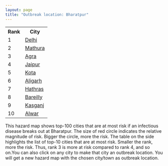 ```yaml
---
layout: page
title: "Outbreak location: Bharatpur"
---
```

<div class="flex-container">
<div class="flex-item-left" id="mapid">
<script src="https://buda-magenta.github.io/hazard_map/load_map.js"></script>

<script>
var marker_outbreak = L.marker([27.265212, 77.369126],{"autoPan": true}).addTo(map); marker_outbreak.bindTooltip("Bharatpur").openTooltip();

var circle_1 = L.circle([28.651718, 77.221939], {"pane": "markerPane", "color": "red", "fill": true, "fillOpacity": 0.2, "fillRule": "evenodd", "lineCap": "round", "lineJoin": "round", "opacity": 1.0, "radius": 61657, "stroke": true, "weight": 3}).addTo(map);
circle_1.bindTooltip("Delhi<br>rank: 1<br>hazard index: 0.061658")
circle_1.bindPopup('<a href="https://buda-magenta.github.io/hazard_map/Delhi">Delhi</a>')

var circle_2 = L.circle([27.633333, 77.583333], {"pane": "markerPane", "color": "red", "fill": true, "fillOpacity": 0.2, "fillRule": "evenodd", "lineCap": "round", "lineJoin": "round", "opacity": 1.0, "radius": 56616, "stroke": true, "weight": 3}).addTo(map);
circle_2.bindTooltip("Mathura<br>rank: 2<br>hazard index: 0.056617")
circle_2.bindPopup('<a href="https://buda-magenta.github.io/hazard_map/Mathura">Mathura</a>')

var circle_3 = L.circle([27.175255, 78.009816], {"pane": "markerPane", "color": "red", "fill": true, "fillOpacity": 0.2, "fillRule": "evenodd", "lineCap": "round", "lineJoin": "round", "opacity": 1.0, "radius": 45394, "stroke": true, "weight": 3}).addTo(map);
circle_3.bindTooltip("Agra<br>rank: 3<br>hazard index: 0.045395")
circle_3.bindPopup('<a href="https://buda-magenta.github.io/hazard_map/Agra">Agra</a>')

var circle_4 = L.circle([26.915458, 75.818982], {"pane": "markerPane", "color": "red", "fill": true, "fillOpacity": 0.2, "fillRule": "evenodd", "lineCap": "round", "lineJoin": "round", "opacity": 1.0, "radius": 28952, "stroke": true, "weight": 3}).addTo(map);
circle_4.bindTooltip("Jaipur<br>rank: 4<br>hazard index: 0.028952")
circle_4.bindPopup('<a href="https://buda-magenta.github.io/hazard_map/Jaipur">Jaipur</a>')

var circle_5 = L.circle([25.196826, 76.000893], {"pane": "markerPane", "color": "red", "fill": true, "fillOpacity": 0.2, "fillRule": "evenodd", "lineCap": "round", "lineJoin": "round", "opacity": 1.0, "radius": 20312, "stroke": true, "weight": 3}).addTo(map);
circle_5.bindTooltip("Kota<br>rank: 5<br>hazard index: 0.020313")
circle_5.bindPopup('<a href="https://buda-magenta.github.io/hazard_map/Kota">Kota</a>')

var circle_6 = L.circle([27.876990, 78.137290], {"pane": "markerPane", "color": "red", "fill": true, "fillOpacity": 0.2, "fillRule": "evenodd", "lineCap": "round", "lineJoin": "round", "opacity": 1.0, "radius": 17048, "stroke": true, "weight": 3}).addTo(map);
circle_6.bindTooltip("Aligarh<br>rank: 6<br>hazard index: 0.017048")
circle_6.bindPopup('<a href="https://buda-magenta.github.io/hazard_map/Aligarh">Aligarh</a>')

var circle_7 = L.circle([27.573243, 78.111739], {"pane": "markerPane", "color": "red", "fill": true, "fillOpacity": 0.2, "fillRule": "evenodd", "lineCap": "round", "lineJoin": "round", "opacity": 1.0, "radius": 15382, "stroke": true, "weight": 3}).addTo(map);
circle_7.bindTooltip("Hathras<br>rank: 7<br>hazard index: 0.015383")
circle_7.bindPopup('<a href="https://buda-magenta.github.io/hazard_map/Hathras">Hathras</a>')

var circle_8 = L.circle([28.457876, 79.405571], {"pane": "markerPane", "color": "red", "fill": true, "fillOpacity": 0.2, "fillRule": "evenodd", "lineCap": "round", "lineJoin": "round", "opacity": 1.0, "radius": 13706, "stroke": true, "weight": 3}).addTo(map);
circle_8.bindTooltip("Bareilly<br>rank: 8<br>hazard index: 0.013706")
circle_8.bindPopup('<a href="https://buda-magenta.github.io/hazard_map/Bareilly">Bareilly</a>')

var circle_9 = L.circle([27.883846, 78.634890], {"pane": "markerPane", "color": "red", "fill": true, "fillOpacity": 0.2, "fillRule": "evenodd", "lineCap": "round", "lineJoin": "round", "opacity": 1.0, "radius": 9828, "stroke": true, "weight": 3}).addTo(map);
circle_9.bindTooltip("Kasganj<br>rank: 9<br>hazard index: 0.009828")
circle_9.bindPopup('<a href="https://buda-magenta.github.io/hazard_map/Kasganj">Kasganj</a>')

var circle_10 = L.circle([27.639077, 76.614452], {"pane": "markerPane", "color": "red", "fill": true, "fillOpacity": 0.2, "fillRule": "evenodd", "lineCap": "round", "lineJoin": "round", "opacity": 1.0, "radius": 8529, "stroke": true, "weight": 3}).addTo(map);
circle_10.bindTooltip("Alwar<br>rank: 10<br>hazard index: 0.008530")
circle_10.bindPopup('<a href="https://buda-magenta.github.io/hazard_map/Alwar">Alwar</a>')

var circle_11 = L.circle([26.229141, 76.304533], {"pane": "markerPane", "color": "red", "fill": true, "fillOpacity": 0.2, "fillRule": "evenodd", "lineCap": "round", "lineJoin": "round", "opacity": 1.0, "radius": 6876, "stroke": true, "weight": 3}).addTo(map);
circle_11.bindTooltip("Sawai Madhopur<br>rank: 11<br>hazard index: 0.006876")
circle_11.bindPopup('<a href="https://buda-magenta.github.io/hazard_map/Sawai_Madhopur">Sawai Madhopur</a>')

var circle_12 = L.circle([28.402979, 77.310384], {"pane": "markerPane", "color": "red", "fill": true, "fillOpacity": 0.2, "fillRule": "evenodd", "lineCap": "round", "lineJoin": "round", "opacity": 1.0, "radius": 6789, "stroke": true, "weight": 3}).addTo(map);
circle_12.bindTooltip("Faridabad<br>rank: 12<br>hazard index: 0.006789")
circle_12.bindPopup('<a href="https://buda-magenta.github.io/hazard_map/Faridabad">Faridabad</a>')

var circle_13 = L.circle([29.000653, 77.768229], {"pane": "markerPane", "color": "red", "fill": true, "fillOpacity": 0.2, "fillRule": "evenodd", "lineCap": "round", "lineJoin": "round", "opacity": 1.0, "radius": 6198, "stroke": true, "weight": 3}).addTo(map);
circle_13.bindTooltip("Meerut<br>rank: 13<br>hazard index: 0.006198")
circle_13.bindPopup('<a href="https://buda-magenta.github.io/hazard_map/Meerut">Meerut</a>')

var circle_14 = L.circle([26.203725, 78.157363], {"pane": "markerPane", "color": "red", "fill": true, "fillOpacity": 0.2, "fillRule": "evenodd", "lineCap": "round", "lineJoin": "round", "opacity": 1.0, "radius": 5639, "stroke": true, "weight": 3}).addTo(map);
circle_14.bindTooltip("Gwalior<br>rank: 14<br>hazard index: 0.005640")
circle_14.bindPopup('<a href="https://buda-magenta.github.io/hazard_map/Gwalior">Gwalior</a>')

var circle_15 = L.circle([26.732501, 77.036312], {"pane": "markerPane", "color": "red", "fill": true, "fillOpacity": 0.2, "fillRule": "evenodd", "lineCap": "round", "lineJoin": "round", "opacity": 1.0, "radius": 5419, "stroke": true, "weight": 3}).addTo(map);
circle_15.bindTooltip("Hindaun<br>rank: 15<br>hazard index: 0.005419")
circle_15.bindPopup('<a href="https://buda-magenta.github.io/hazard_map/Hindaun">Hindaun</a>')

var circle_16 = L.circle([19.794750, 75.077922], {"pane": "markerPane", "color": "red", "fill": true, "fillOpacity": 0.2, "fillRule": "evenodd", "lineCap": "round", "lineJoin": "round", "opacity": 1.0, "radius": 5010, "stroke": true, "weight": 3}).addTo(map);
circle_16.bindTooltip("Gangapur<br>rank: 16<br>hazard index: 0.005010")
circle_16.bindPopup('<a href="https://buda-magenta.github.io/hazard_map/Gangapur">Gangapur</a>')

var circle_17 = L.circle([28.428262, 77.002700], {"pane": "markerPane", "color": "red", "fill": true, "fillOpacity": 0.2, "fillRule": "evenodd", "lineCap": "round", "lineJoin": "round", "opacity": 1.0, "radius": 4013, "stroke": true, "weight": 3}).addTo(map);
circle_17.bindTooltip("Gurgaon<br>rank: 17<br>hazard index: 0.004013")
circle_17.bindPopup('<a href="https://buda-magenta.github.io/hazard_map/Gurgaon">Gurgaon</a>')

var circle_18 = L.circle([25.954628, 83.647350], {"pane": "markerPane", "color": "red", "fill": true, "fillOpacity": 0.2, "fillRule": "evenodd", "lineCap": "round", "lineJoin": "round", "opacity": 1.0, "radius": 3153, "stroke": true, "weight": 3}).addTo(map);
circle_18.bindTooltip("Maunath Bhanjan<br>rank: 18<br>hazard index: 0.003154")
circle_18.bindPopup('<a href="https://buda-magenta.github.io/hazard_map/Maunath_Bhanjan">Maunath Bhanjan</a>')

var circle_19 = L.circle([28.570784, 77.327107], {"pane": "markerPane", "color": "red", "fill": true, "fillOpacity": 0.2, "fillRule": "evenodd", "lineCap": "round", "lineJoin": "round", "opacity": 1.0, "radius": 2940, "stroke": true, "weight": 3}).addTo(map);
circle_19.bindTooltip("Noida<br>rank: 19<br>hazard index: 0.002940")
circle_19.bindPopup('<a href="https://buda-magenta.github.io/hazard_map/Noida">Noida</a>')

var circle_20 = L.circle([27.177366, 78.389912], {"pane": "markerPane", "color": "red", "fill": true, "fillOpacity": 0.2, "fillRule": "evenodd", "lineCap": "round", "lineJoin": "round", "opacity": 1.0, "radius": 2763, "stroke": true, "weight": 3}).addTo(map);
circle_20.bindTooltip("Firozabad<br>rank: 20<br>hazard index: 0.002764")
circle_20.bindPopup('<a href="https://buda-magenta.github.io/hazard_map/Firozabad">Firozabad</a>')

var circle_21 = L.circle([26.460914, 80.321759], {"pane": "markerPane", "color": "red", "fill": true, "fillOpacity": 0.2, "fillRule": "evenodd", "lineCap": "round", "lineJoin": "round", "opacity": 1.0, "radius": 2557, "stroke": true, "weight": 3}).addTo(map);
circle_21.bindTooltip("Kanpur<br>rank: 21<br>hazard index: 0.002558")
circle_21.bindPopup('<a href="https://buda-magenta.github.io/hazard_map/Kanpur">Kanpur</a>')

var circle_22 = L.circle([28.733400, 77.298600], {"pane": "markerPane", "color": "red", "fill": true, "fillOpacity": 0.2, "fillRule": "evenodd", "lineCap": "round", "lineJoin": "round", "opacity": 1.0, "radius": 2344, "stroke": true, "weight": 3}).addTo(map);
circle_22.bindTooltip("Loni<br>rank: 22<br>hazard index: 0.002345")
circle_22.bindPopup('<a href="https://buda-magenta.github.io/hazard_map/Loni">Loni</a>')

var circle_23 = L.circle([28.488378, 78.735249], {"pane": "markerPane", "color": "red", "fill": true, "fillOpacity": 0.2, "fillRule": "evenodd", "lineCap": "round", "lineJoin": "round", "opacity": 1.0, "radius": 2260, "stroke": true, "weight": 3}).addTo(map);
circle_23.bindTooltip("Chandausi<br>rank: 23<br>hazard index: 0.002261")
circle_23.bindPopup('<a href="https://buda-magenta.github.io/hazard_map/Chandausi">Chandausi</a>')

var circle_24 = L.circle([25.531031, 78.652689], {"pane": "markerPane", "color": "red", "fill": true, "fillOpacity": 0.2, "fillRule": "evenodd", "lineCap": "round", "lineJoin": "round", "opacity": 1.0, "radius": 2201, "stroke": true, "weight": 3}).addTo(map);
circle_24.bindTooltip("Jhansi<br>rank: 24<br>hazard index: 0.002202")
circle_24.bindPopup('<a href="https://buda-magenta.github.io/hazard_map/Jhansi">Jhansi</a>')

var circle_25 = L.circle([22.720362, 75.868200], {"pane": "markerPane", "color": "red", "fill": true, "fillOpacity": 0.2, "fillRule": "evenodd", "lineCap": "round", "lineJoin": "round", "opacity": 1.0, "radius": 1981, "stroke": true, "weight": 3}).addTo(map);
circle_25.bindTooltip("Indore<br>rank: 25<br>hazard index: 0.001981")
circle_25.bindPopup('<a href="https://buda-magenta.github.io/hazard_map/Indore">Indore</a>')

var circle_26 = L.circle([19.075990, 72.877393], {"pane": "markerPane", "color": "red", "fill": true, "fillOpacity": 0.2, "fillRule": "evenodd", "lineCap": "round", "lineJoin": "round", "opacity": 1.0, "radius": 1978, "stroke": true, "weight": 3}).addTo(map);
circle_26.bindTooltip("Mumbai<br>rank: 26<br>hazard index: 0.001978")
circle_26.bindPopup('<a href="https://buda-magenta.github.io/hazard_map/Mumbai">Mumbai</a>')

var circle_27 = L.circle([26.838100, 80.934600], {"pane": "markerPane", "color": "red", "fill": true, "fillOpacity": 0.2, "fillRule": "evenodd", "lineCap": "round", "lineJoin": "round", "opacity": 1.0, "radius": 1793, "stroke": true, "weight": 3}).addTo(map);
circle_27.bindTooltip("Lucknow<br>rank: 27<br>hazard index: 0.001794")
circle_27.bindPopup('<a href="https://buda-magenta.github.io/hazard_map/Lucknow">Lucknow</a>')

var circle_28 = L.circle([28.901090, 76.580193], {"pane": "markerPane", "color": "red", "fill": true, "fillOpacity": 0.2, "fillRule": "evenodd", "lineCap": "round", "lineJoin": "round", "opacity": 1.0, "radius": 1732, "stroke": true, "weight": 3}).addTo(map);
circle_28.bindTooltip("Rohtak<br>rank: 28<br>hazard index: 0.001732")
circle_28.bindPopup('<a href="https://buda-magenta.github.io/hazard_map/Rohtak">Rohtak</a>')

var circle_29 = L.circle([26.500000, 78.750000], {"pane": "markerPane", "color": "red", "fill": true, "fillOpacity": 0.2, "fillRule": "evenodd", "lineCap": "round", "lineJoin": "round", "opacity": 1.0, "radius": 1605, "stroke": true, "weight": 3}).addTo(map);
circle_29.bindTooltip("Bhind<br>rank: 29<br>hazard index: 0.001605")
circle_29.bindPopup('<a href="https://buda-magenta.github.io/hazard_map/Bhind">Bhind</a>')

var circle_30 = L.circle([26.166667, 77.500000], {"pane": "markerPane", "color": "red", "fill": true, "fillOpacity": 0.2, "fillRule": "evenodd", "lineCap": "round", "lineJoin": "round", "opacity": 1.0, "radius": 1599, "stroke": true, "weight": 3}).addTo(map);
circle_30.bindTooltip("Morena<br>rank: 30<br>hazard index: 0.001599")
circle_30.bindPopup('<a href="https://buda-magenta.github.io/hazard_map/Morena">Morena</a>')

var circle_31 = L.circle([26.296772, 73.035143], {"pane": "markerPane", "color": "red", "fill": true, "fillOpacity": 0.2, "fillRule": "evenodd", "lineCap": "round", "lineJoin": "round", "opacity": 1.0, "radius": 1529, "stroke": true, "weight": 3}).addTo(map);
circle_31.bindTooltip("Jodhpur<br>rank: 31<br>hazard index: 0.001530")
circle_31.bindPopup('<a href="https://buda-magenta.github.io/hazard_map/Jodhpur">Jodhpur</a>')

var circle_32 = L.circle([26.469100, 74.639000], {"pane": "markerPane", "color": "red", "fill": true, "fillOpacity": 0.2, "fillRule": "evenodd", "lineCap": "round", "lineJoin": "round", "opacity": 1.0, "radius": 1471, "stroke": true, "weight": 3}).addTo(map);
circle_32.bindTooltip("Ajmer<br>rank: 32<br>hazard index: 0.001471")
circle_32.bindPopup('<a href="https://buda-magenta.github.io/hazard_map/Ajmer">Ajmer</a>')

var circle_33 = L.circle([24.578721, 73.686257], {"pane": "markerPane", "color": "red", "fill": true, "fillOpacity": 0.2, "fillRule": "evenodd", "lineCap": "round", "lineJoin": "round", "opacity": 1.0, "radius": 1468, "stroke": true, "weight": 3}).addTo(map);
circle_33.bindTooltip("Udaipur<br>rank: 33<br>hazard index: 0.001468")
circle_33.bindPopup('<a href="https://buda-magenta.github.io/hazard_map/Udaipur">Udaipur</a>')

var circle_34 = L.circle([29.003314, 77.016732], {"pane": "markerPane", "color": "red", "fill": true, "fillOpacity": 0.2, "fillRule": "evenodd", "lineCap": "round", "lineJoin": "round", "opacity": 1.0, "radius": 1277, "stroke": true, "weight": 3}).addTo(map);
circle_34.bindTooltip("Sonipat<br>rank: 34<br>hazard index: 0.001277")
circle_34.bindPopup('<a href="https://buda-magenta.github.io/hazard_map/Sonipat">Sonipat</a>')

var circle_35 = L.circle([23.021624, 72.579707], {"pane": "markerPane", "color": "red", "fill": true, "fillOpacity": 0.2, "fillRule": "evenodd", "lineCap": "round", "lineJoin": "round", "opacity": 1.0, "radius": 1254, "stroke": true, "weight": 3}).addTo(map);
circle_35.bindTooltip("Ahmedabad<br>rank: 35<br>hazard index: 0.001254")
circle_35.bindPopup('<a href="https://buda-magenta.github.io/hazard_map/Ahmedabad">Ahmedabad</a>')

var circle_36 = L.circle([26.718324, 79.090254], {"pane": "markerPane", "color": "red", "fill": true, "fillOpacity": 0.2, "fillRule": "evenodd", "lineCap": "round", "lineJoin": "round", "opacity": 1.0, "radius": 1227, "stroke": true, "weight": 3}).addTo(map);
circle_36.bindTooltip("Etawah<br>rank: 36<br>hazard index: 0.001228")
circle_36.bindPopup('<a href="https://buda-magenta.github.io/hazard_map/Etawah">Etawah</a>')

var circle_37 = L.circle([28.740613, 77.835426], {"pane": "markerPane", "color": "red", "fill": true, "fillOpacity": 0.2, "fillRule": "evenodd", "lineCap": "round", "lineJoin": "round", "opacity": 1.0, "radius": 1202, "stroke": true, "weight": 3}).addTo(map);
circle_37.bindTooltip("Hapur<br>rank: 37<br>hazard index: 0.001203")
circle_37.bindPopup('<a href="https://buda-magenta.github.io/hazard_map/Hapur">Hapur</a>')

var circle_38 = L.circle([27.437194, 79.489129], {"pane": "markerPane", "color": "red", "fill": true, "fillOpacity": 0.2, "fillRule": "evenodd", "lineCap": "round", "lineJoin": "round", "opacity": 1.0, "radius": 1180, "stroke": true, "weight": 3}).addTo(map);
circle_38.bindTooltip("Farrukhabad<br>rank: 38<br>hazard index: 0.001181")
circle_38.bindPopup('<a href="https://buda-magenta.github.io/hazard_map/Farrukhabad">Farrukhabad</a>')

var circle_39 = L.circle([26.653396, 77.624206], {"pane": "markerPane", "color": "red", "fill": true, "fillOpacity": 0.2, "fillRule": "evenodd", "lineCap": "round", "lineJoin": "round", "opacity": 1.0, "radius": 1051, "stroke": true, "weight": 3}).addTo(map);
circle_39.bindTooltip("Dhaulpur<br>rank: 39<br>hazard index: 0.001052")
circle_39.bindPopup('<a href="https://buda-magenta.github.io/hazard_map/Dhaulpur">Dhaulpur</a>')

var circle_40 = L.circle([28.388861, 77.974798], {"pane": "markerPane", "color": "red", "fill": true, "fillOpacity": 0.2, "fillRule": "evenodd", "lineCap": "round", "lineJoin": "round", "opacity": 1.0, "radius": 972, "stroke": true, "weight": 3}).addTo(map);
circle_40.bindTooltip("Bulandshahr<br>rank: 40<br>hazard index: 0.000972")
circle_40.bindPopup('<a href="https://buda-magenta.github.io/hazard_map/Bulandshahr">Bulandshahr</a>')

var circle_41 = L.circle([28.618753, 78.550874], {"pane": "markerPane", "color": "red", "fill": true, "fillOpacity": 0.2, "fillRule": "evenodd", "lineCap": "round", "lineJoin": "round", "opacity": 1.0, "radius": 943, "stroke": true, "weight": 3}).addTo(map);
circle_41.bindTooltip("Sambhal<br>rank: 41<br>hazard index: 0.000943")
circle_41.bindPopup('<a href="https://buda-magenta.github.io/hazard_map/Sambhal">Sambhal</a>')

var circle_42 = L.circle([28.660965, 76.834676], {"pane": "markerPane", "color": "red", "fill": true, "fillOpacity": 0.2, "fillRule": "evenodd", "lineCap": "round", "lineJoin": "round", "opacity": 1.0, "radius": 883, "stroke": true, "weight": 3}).addTo(map);
circle_42.bindTooltip("Bahadurgarh<br>rank: 42<br>hazard index: 0.000884")
circle_42.bindPopup('<a href="https://buda-magenta.github.io/hazard_map/Bahadurgarh">Bahadurgarh</a>')

var circle_43 = L.circle([28.753900, 77.399900], {"pane": "markerPane", "color": "red", "fill": true, "fillOpacity": 0.2, "fillRule": "evenodd", "lineCap": "round", "lineJoin": "round", "opacity": 1.0, "radius": 862, "stroke": true, "weight": 3}).addTo(map);
circle_43.bindTooltip("Khora<br>rank: 43<br>hazard index: 0.000862")
circle_43.bindPopup('<a href="https://buda-magenta.github.io/hazard_map/Khora">Khora</a>')

var circle_44 = L.circle([27.036604, 78.651436], {"pane": "markerPane", "color": "red", "fill": true, "fillOpacity": 0.2, "fillRule": "evenodd", "lineCap": "round", "lineJoin": "round", "opacity": 1.0, "radius": 839, "stroke": true, "weight": 3}).addTo(map);
circle_44.bindTooltip("Shikohabad<br>rank: 44<br>hazard index: 0.000840")
circle_44.bindPopup('<a href="https://buda-magenta.github.io/hazard_map/Shikohabad">Shikohabad</a>')

var circle_45 = L.circle([28.068312, 79.046073], {"pane": "markerPane", "color": "red", "fill": true, "fillOpacity": 0.2, "fillRule": "evenodd", "lineCap": "round", "lineJoin": "round", "opacity": 1.0, "radius": 804, "stroke": true, "weight": 3}).addTo(map);
circle_45.bindTooltip("Budaun<br>rank: 45<br>hazard index: 0.000804")
circle_45.bindPopup('<a href="https://buda-magenta.github.io/hazard_map/Budaun">Budaun</a>')

var circle_46 = L.circle([21.170200, 72.831100], {"pane": "markerPane", "color": "red", "fill": true, "fillOpacity": 0.2, "fillRule": "evenodd", "lineCap": "round", "lineJoin": "round", "opacity": 1.0, "radius": 796, "stroke": true, "weight": 3}).addTo(map);
circle_46.bindTooltip("Surat<br>rank: 46<br>hazard index: 0.000796")
circle_46.bindPopup('<a href="https://buda-magenta.github.io/hazard_map/Surat">Surat</a>')

var circle_47 = L.circle([27.209822, 79.048137], {"pane": "markerPane", "color": "red", "fill": true, "fillOpacity": 0.2, "fillRule": "evenodd", "lineCap": "round", "lineJoin": "round", "opacity": 1.0, "radius": 703, "stroke": true, "weight": 3}).addTo(map);
circle_47.bindTooltip("Mainpuri<br>rank: 47<br>hazard index: 0.000704")
circle_47.bindPopup('<a href="https://buda-magenta.github.io/hazard_map/Mainpuri">Mainpuri</a>')

var circle_48 = L.circle([24.917151, 76.696403], {"pane": "markerPane", "color": "red", "fill": true, "fillOpacity": 0.2, "fillRule": "evenodd", "lineCap": "round", "lineJoin": "round", "opacity": 1.0, "radius": 698, "stroke": true, "weight": 3}).addTo(map);
circle_48.bindTooltip("Baran<br>rank: 48<br>hazard index: 0.000699")
circle_48.bindPopup('<a href="https://buda-magenta.github.io/hazard_map/Baran">Baran</a>')

var circle_49 = L.circle([28.195647, 76.616518], {"pane": "markerPane", "color": "red", "fill": true, "fillOpacity": 0.2, "fillRule": "evenodd", "lineCap": "round", "lineJoin": "round", "opacity": 1.0, "radius": 668, "stroke": true, "weight": 3}).addTo(map);
circle_49.bindTooltip("Rewari<br>rank: 49<br>hazard index: 0.000669")
circle_49.bindPopup('<a href="https://buda-magenta.github.io/hazard_map/Rewari">Rewari</a>')

var circle_50 = L.circle([28.651718, 77.221939], {"pane": "markerPane", "color": "red", "fill": true, "fillOpacity": 0.2, "fillRule": "evenodd", "lineCap": "round", "lineJoin": "round", "opacity": 1.0, "radius": 646, "stroke": true, "weight": 3}).addTo(map);
circle_50.bindTooltip("Dehri<br>rank: 50<br>hazard index: 0.000646")
circle_50.bindPopup('<a href="https://buda-magenta.github.io/hazard_map/Dehri">Dehri</a>')

var circle_51 = L.circle([28.176959, 77.373112], {"pane": "markerPane", "color": "red", "fill": true, "fillOpacity": 0.2, "fillRule": "evenodd", "lineCap": "round", "lineJoin": "round", "opacity": 1.0, "radius": 639, "stroke": true, "weight": 3}).addTo(map);
circle_51.bindTooltip("Palwal<br>rank: 51<br>hazard index: 0.000640")
circle_51.bindPopup('<a href="https://buda-magenta.github.io/hazard_map/Palwal">Palwal</a>')

var circle_52 = L.circle([25.335649, 83.007629], {"pane": "markerPane", "color": "red", "fill": true, "fillOpacity": 0.2, "fillRule": "evenodd", "lineCap": "round", "lineJoin": "round", "opacity": 1.0, "radius": 610, "stroke": true, "weight": 3}).addTo(map);
circle_52.bindTooltip("Varanasi<br>rank: 52<br>hazard index: 0.000610")
circle_52.bindPopup('<a href="https://buda-magenta.github.io/hazard_map/Varanasi">Varanasi</a>')

var circle_53 = L.circle([28.826162, 77.541656], {"pane": "markerPane", "color": "red", "fill": true, "fillOpacity": 0.2, "fillRule": "evenodd", "lineCap": "round", "lineJoin": "round", "opacity": 1.0, "radius": 591, "stroke": true, "weight": 3}).addTo(map);
circle_53.bindTooltip("Modinagar<br>rank: 53<br>hazard index: 0.000591")
circle_53.bindPopup('<a href="https://buda-magenta.github.io/hazard_map/Modinagar">Modinagar</a>')

var circle_54 = L.circle([26.022697, 83.028873], {"pane": "markerPane", "color": "red", "fill": true, "fillOpacity": 0.2, "fillRule": "evenodd", "lineCap": "round", "lineJoin": "round", "opacity": 1.0, "radius": 558, "stroke": true, "weight": 3}).addTo(map);
circle_54.bindTooltip("Azamgarh<br>rank: 54<br>hazard index: 0.000559")
circle_54.bindPopup('<a href="https://buda-magenta.github.io/hazard_map/Azamgarh">Azamgarh</a>')

var circle_55 = L.circle([30.909016, 75.851601], {"pane": "markerPane", "color": "red", "fill": true, "fillOpacity": 0.2, "fillRule": "evenodd", "lineCap": "round", "lineJoin": "round", "opacity": 1.0, "radius": 557, "stroke": true, "weight": 3}).addTo(map);
circle_55.bindTooltip("Ludhiana<br>rank: 55<br>hazard index: 0.000557")
circle_55.bindPopup('<a href="https://buda-magenta.github.io/hazard_map/Ludhiana">Ludhiana</a>')

var circle_56 = L.circle([12.979120, 77.591300], {"pane": "markerPane", "color": "red", "fill": true, "fillOpacity": 0.2, "fillRule": "evenodd", "lineCap": "round", "lineJoin": "round", "opacity": 1.0, "radius": 557, "stroke": true, "weight": 3}).addTo(map);
circle_56.bindTooltip("Bangalore<br>rank: 56<br>hazard index: 0.000557")
circle_56.bindPopup('<a href="https://buda-magenta.github.io/hazard_map/Bangalore">Bangalore</a>')

var circle_57 = L.circle([28.863842, 78.805778], {"pane": "markerPane", "color": "red", "fill": true, "fillOpacity": 0.2, "fillRule": "evenodd", "lineCap": "round", "lineJoin": "round", "opacity": 1.0, "radius": 555, "stroke": true, "weight": 3}).addTo(map);
circle_57.bindTooltip("Moradabad<br>rank: 57<br>hazard index: 0.000556")
circle_57.bindPopup('<a href="https://buda-magenta.github.io/hazard_map/Moradabad">Moradabad</a>')

var circle_58 = L.circle([23.174597, 75.785142], {"pane": "markerPane", "color": "red", "fill": true, "fillOpacity": 0.2, "fillRule": "evenodd", "lineCap": "round", "lineJoin": "round", "opacity": 1.0, "radius": 520, "stroke": true, "weight": 3}).addTo(map);
circle_58.bindTooltip("Ujjain<br>rank: 58<br>hazard index: 0.000521")
circle_58.bindPopup('<a href="https://buda-magenta.github.io/hazard_map/Ujjain">Ujjain</a>')

var circle_59 = L.circle([28.205907, 77.875714], {"pane": "markerPane", "color": "red", "fill": true, "fillOpacity": 0.2, "fillRule": "evenodd", "lineCap": "round", "lineJoin": "round", "opacity": 1.0, "radius": 511, "stroke": true, "weight": 3}).addTo(map);
circle_59.bindTooltip("Khurja<br>rank: 59<br>hazard index: 0.000512")
circle_59.bindPopup('<a href="https://buda-magenta.github.io/hazard_map/Khurja">Khurja</a>')

var circle_60 = L.circle([27.733696, 81.477321], {"pane": "markerPane", "color": "red", "fill": true, "fillOpacity": 0.2, "fillRule": "evenodd", "lineCap": "round", "lineJoin": "round", "opacity": 1.0, "radius": 479, "stroke": true, "weight": 3}).addTo(map);
circle_60.bindTooltip("Bahraich<br>rank: 60<br>hazard index: 0.000479")
circle_60.bindPopup('<a href="https://buda-magenta.github.io/hazard_map/Bahraich">Bahraich</a>')

var circle_61 = L.circle([24.935635, 82.647701], {"pane": "markerPane", "color": "red", "fill": true, "fillOpacity": 0.2, "fillRule": "evenodd", "lineCap": "round", "lineJoin": "round", "opacity": 1.0, "radius": 476, "stroke": true, "weight": 3}).addTo(map);
circle_61.bindTooltip("Mirzapur<br>rank: 61<br>hazard index: 0.000476")
circle_61.bindPopup('<a href="https://buda-magenta.github.io/hazard_map/Mirzapur">Mirzapur</a>')

var circle_62 = L.circle([22.541418, 88.357691], {"pane": "markerPane", "color": "red", "fill": true, "fillOpacity": 0.2, "fillRule": "evenodd", "lineCap": "round", "lineJoin": "round", "opacity": 1.0, "radius": 470, "stroke": true, "weight": 3}).addTo(map);
circle_62.bindTooltip("Kolkata<br>rank: 62<br>hazard index: 0.000470")
circle_62.bindPopup('<a href="https://buda-magenta.github.io/hazard_map/Kolkata">Kolkata</a>')

var circle_63 = L.circle([29.988077, 77.508130], {"pane": "markerPane", "color": "red", "fill": true, "fillOpacity": 0.2, "fillRule": "evenodd", "lineCap": "round", "lineJoin": "round", "opacity": 1.0, "radius": 414, "stroke": true, "weight": 3}).addTo(map);
circle_63.bindTooltip("Saharanpur<br>rank: 63<br>hazard index: 0.000415")
circle_63.bindPopup('<a href="https://buda-magenta.github.io/hazard_map/Saharanpur">Saharanpur</a>')

var circle_64 = L.circle([25.609324, 85.123525], {"pane": "markerPane", "color": "red", "fill": true, "fillOpacity": 0.2, "fillRule": "evenodd", "lineCap": "round", "lineJoin": "round", "opacity": 1.0, "radius": 400, "stroke": true, "weight": 3}).addTo(map);
circle_64.bindTooltip("Patna<br>rank: 64<br>hazard index: 0.000400")
circle_64.bindPopup('<a href="https://buda-magenta.github.io/hazard_map/Patna">Patna</a>')

var circle_65 = L.circle([17.388786, 78.461065], {"pane": "markerPane", "color": "red", "fill": true, "fillOpacity": 0.2, "fillRule": "evenodd", "lineCap": "round", "lineJoin": "round", "opacity": 1.0, "radius": 389, "stroke": true, "weight": 3}).addTo(map);
circle_65.bindTooltip("Hyderabad<br>rank: 65<br>hazard index: 0.000390")
circle_65.bindPopup('<a href="https://buda-magenta.github.io/hazard_map/Hyderabad">Hyderabad</a>')

var circle_66 = L.circle([26.671329, 83.364583], {"pane": "markerPane", "color": "red", "fill": true, "fillOpacity": 0.2, "fillRule": "evenodd", "lineCap": "round", "lineJoin": "round", "opacity": 1.0, "radius": 374, "stroke": true, "weight": 3}).addTo(map);
circle_66.bindTooltip("Gorakhpur<br>rank: 66<br>hazard index: 0.000375")
circle_66.bindPopup('<a href="https://buda-magenta.github.io/hazard_map/Gorakhpur">Gorakhpur</a>')

var circle_67 = L.circle([28.015929, 73.317137], {"pane": "markerPane", "color": "red", "fill": true, "fillOpacity": 0.2, "fillRule": "evenodd", "lineCap": "round", "lineJoin": "round", "opacity": 1.0, "radius": 363, "stroke": true, "weight": 3}).addTo(map);
circle_67.bindTooltip("Bikaner<br>rank: 67<br>hazard index: 0.000363")
circle_67.bindPopup('<a href="https://buda-magenta.github.io/hazard_map/Bikaner">Bikaner</a>')

var circle_68 = L.circle([28.793170, 76.139128], {"pane": "markerPane", "color": "red", "fill": true, "fillOpacity": 0.2, "fillRule": "evenodd", "lineCap": "round", "lineJoin": "round", "opacity": 1.0, "radius": 354, "stroke": true, "weight": 3}).addTo(map);
circle_68.bindTooltip("Bhiwani<br>rank: 68<br>hazard index: 0.000355")
circle_68.bindPopup('<a href="https://buda-magenta.github.io/hazard_map/Bhiwani">Bhiwani</a>')

var circle_69 = L.circle([13.083694, 80.270186], {"pane": "markerPane", "color": "red", "fill": true, "fillOpacity": 0.2, "fillRule": "evenodd", "lineCap": "round", "lineJoin": "round", "opacity": 1.0, "radius": 339, "stroke": true, "weight": 3}).addTo(map);
circle_69.bindTooltip("Chennai<br>rank: 69<br>hazard index: 0.000340")
circle_69.bindPopup('<a href="https://buda-magenta.github.io/hazard_map/Chennai">Chennai</a>')

var circle_70 = L.circle([26.250000, 81.250000], {"pane": "markerPane", "color": "red", "fill": true, "fillOpacity": 0.2, "fillRule": "evenodd", "lineCap": "round", "lineJoin": "round", "opacity": 1.0, "radius": 337, "stroke": true, "weight": 3}).addTo(map);
circle_70.bindTooltip("Rae Bareli<br>rank: 70<br>hazard index: 0.000337")
circle_70.bindPopup('<a href="https://buda-magenta.github.io/hazard_map/Rae_Bareli">Rae Bareli</a>')

var circle_71 = L.circle([18.521428, 73.854454], {"pane": "markerPane", "color": "red", "fill": true, "fillOpacity": 0.2, "fillRule": "evenodd", "lineCap": "round", "lineJoin": "round", "opacity": 1.0, "radius": 331, "stroke": true, "weight": 3}).addTo(map);
circle_71.bindTooltip("Pune<br>rank: 71<br>hazard index: 0.000332")
circle_71.bindPopup('<a href="https://buda-magenta.github.io/hazard_map/Pune">Pune</a>')

var circle_72 = L.circle([30.733442, 76.779714], {"pane": "markerPane", "color": "red", "fill": true, "fillOpacity": 0.2, "fillRule": "evenodd", "lineCap": "round", "lineJoin": "round", "opacity": 1.0, "radius": 328, "stroke": true, "weight": 3}).addTo(map);
circle_72.bindTooltip("Chandigarh<br>rank: 72<br>hazard index: 0.000329")
circle_72.bindPopup('<a href="https://buda-magenta.github.io/hazard_map/Chandigarh">Chandigarh</a>')

var circle_73 = L.circle([25.488773, 74.699613], {"pane": "markerPane", "color": "red", "fill": true, "fillOpacity": 0.2, "fillRule": "evenodd", "lineCap": "round", "lineJoin": "round", "opacity": 1.0, "radius": 317, "stroke": true, "weight": 3}).addTo(map);
circle_73.bindTooltip("Bhilwara<br>rank: 73<br>hazard index: 0.000318")
circle_73.bindPopup('<a href="https://buda-magenta.github.io/hazard_map/Bhilwara">Bhilwara</a>')

var circle_74 = L.circle([26.588559, 74.861097], {"pane": "markerPane", "color": "red", "fill": true, "fillOpacity": 0.2, "fillRule": "evenodd", "lineCap": "round", "lineJoin": "round", "opacity": 1.0, "radius": 313, "stroke": true, "weight": 3}).addTo(map);
circle_74.bindTooltip("Kishangarh<br>rank: 74<br>hazard index: 0.000314")
circle_74.bindPopup('<a href="https://buda-magenta.github.io/hazard_map/Kishangarh">Kishangarh</a>')

var circle_75 = L.circle([27.662826, 75.027926], {"pane": "markerPane", "color": "red", "fill": true, "fillOpacity": 0.2, "fillRule": "evenodd", "lineCap": "round", "lineJoin": "round", "opacity": 1.0, "radius": 309, "stroke": true, "weight": 3}).addTo(map);
circle_75.bindTooltip("Sikar<br>rank: 75<br>hazard index: 0.000310")
circle_75.bindPopup('<a href="https://buda-magenta.github.io/hazard_map/Sikar">Sikar</a>')

var circle_76 = L.circle([27.912633, 79.746563], {"pane": "markerPane", "color": "red", "fill": true, "fillOpacity": 0.2, "fillRule": "evenodd", "lineCap": "round", "lineJoin": "round", "opacity": 1.0, "radius": 301, "stroke": true, "weight": 3}).addTo(map);
circle_76.bindTooltip("Shahjahanpur<br>rank: 76<br>hazard index: 0.000301")
circle_76.bindPopup('<a href="https://buda-magenta.github.io/hazard_map/Shahjahanpur">Shahjahanpur</a>')

var circle_77 = L.circle([24.500000, 74.500000], {"pane": "markerPane", "color": "red", "fill": true, "fillOpacity": 0.2, "fillRule": "evenodd", "lineCap": "round", "lineJoin": "round", "opacity": 1.0, "radius": 297, "stroke": true, "weight": 3}).addTo(map);
circle_77.bindTooltip("Chittaurgarh<br>rank: 77<br>hazard index: 0.000298")
circle_77.bindPopup('<a href="https://buda-magenta.github.io/hazard_map/Chittaurgarh">Chittaurgarh</a>')

var circle_78 = L.circle([22.297314, 73.194257], {"pane": "markerPane", "color": "red", "fill": true, "fillOpacity": 0.2, "fillRule": "evenodd", "lineCap": "round", "lineJoin": "round", "opacity": 1.0, "radius": 297, "stroke": true, "weight": 3}).addTo(map);
circle_78.bindTooltip("Vadodara<br>rank: 78<br>hazard index: 0.000297")
circle_78.bindPopup('<a href="https://buda-magenta.github.io/hazard_map/Vadodara">Vadodara</a>')

var circle_79 = L.circle([23.000000, 76.166667], {"pane": "markerPane", "color": "red", "fill": true, "fillOpacity": 0.2, "fillRule": "evenodd", "lineCap": "round", "lineJoin": "round", "opacity": 1.0, "radius": 292, "stroke": true, "weight": 3}).addTo(map);
circle_79.bindTooltip("Dewas<br>rank: 79<br>hazard index: 0.000292")
circle_79.bindPopup('<a href="https://buda-magenta.github.io/hazard_map/Dewas">Dewas</a>')

var circle_80 = L.circle([25.603508, 83.507454], {"pane": "markerPane", "color": "red", "fill": true, "fillOpacity": 0.2, "fillRule": "evenodd", "lineCap": "round", "lineJoin": "round", "opacity": 1.0, "radius": 285, "stroke": true, "weight": 3}).addTo(map);
circle_80.bindTooltip("Ghazipur<br>rank: 80<br>hazard index: 0.000285")
circle_80.bindPopup('<a href="https://buda-magenta.github.io/hazard_map/Ghazipur">Ghazipur</a>')

var circle_81 = L.circle([25.438130, 81.833800], {"pane": "markerPane", "color": "red", "fill": true, "fillOpacity": 0.2, "fillRule": "evenodd", "lineCap": "round", "lineJoin": "round", "opacity": 1.0, "radius": 284, "stroke": true, "weight": 3}).addTo(map);
circle_81.bindTooltip("Allahabad<br>rank: 81<br>hazard index: 0.000285")
circle_81.bindPopup('<a href="https://buda-magenta.github.io/hazard_map/Allahabad">Allahabad</a>')

var circle_82 = L.circle([31.634308, 74.873679], {"pane": "markerPane", "color": "red", "fill": true, "fillOpacity": 0.2, "fillRule": "evenodd", "lineCap": "round", "lineJoin": "round", "opacity": 1.0, "radius": 281, "stroke": true, "weight": 3}).addTo(map);
circle_82.bindTooltip("Amritsar<br>rank: 82<br>hazard index: 0.000281")
circle_82.bindPopup('<a href="https://buda-magenta.github.io/hazard_map/Amritsar">Amritsar</a>')

var circle_83 = L.circle([25.500000, 75.833333], {"pane": "markerPane", "color": "red", "fill": true, "fillOpacity": 0.2, "fillRule": "evenodd", "lineCap": "round", "lineJoin": "round", "opacity": 1.0, "radius": 264, "stroke": true, "weight": 3}).addTo(map);
circle_83.bindTooltip("Bundi<br>rank: 83<br>hazard index: 0.000265")
circle_83.bindPopup('<a href="https://buda-magenta.github.io/hazard_map/Bundi">Bundi</a>')

var circle_84 = L.circle([29.391275, 76.977167], {"pane": "markerPane", "color": "red", "fill": true, "fillOpacity": 0.2, "fillRule": "evenodd", "lineCap": "round", "lineJoin": "round", "opacity": 1.0, "radius": 259, "stroke": true, "weight": 3}).addTo(map);
circle_84.bindTooltip("Panipat<br>rank: 84<br>hazard index: 0.000259")
circle_84.bindPopup('<a href="https://buda-magenta.github.io/hazard_map/Panipat">Panipat</a>')

var circle_85 = L.circle([31.292011, 75.568058], {"pane": "markerPane", "color": "red", "fill": true, "fillOpacity": 0.2, "fillRule": "evenodd", "lineCap": "round", "lineJoin": "round", "opacity": 1.0, "radius": 249, "stroke": true, "weight": 3}).addTo(map);
circle_85.bindTooltip("Jalandhar<br>rank: 85<br>hazard index: 0.000250")
circle_85.bindPopup('<a href="https://buda-magenta.github.io/hazard_map/Jalandhar">Jalandhar</a>')

var circle_86 = L.circle([29.168807, 75.746110], {"pane": "markerPane", "color": "red", "fill": true, "fillOpacity": 0.2, "fillRule": "evenodd", "lineCap": "round", "lineJoin": "round", "opacity": 1.0, "radius": 233, "stroke": true, "weight": 3}).addTo(map);
circle_86.bindTooltip("Hisar<br>rank: 86<br>hazard index: 0.000234")
circle_86.bindPopup('<a href="https://buda-magenta.github.io/hazard_map/Hisar">Hisar</a>')

var circle_87 = L.circle([28.495208, 80.107541], {"pane": "markerPane", "color": "red", "fill": true, "fillOpacity": 0.2, "fillRule": "evenodd", "lineCap": "round", "lineJoin": "round", "opacity": 1.0, "radius": 229, "stroke": true, "weight": 3}).addTo(map);
circle_87.bindTooltip("Pilibhit<br>rank: 87<br>hazard index: 0.000230")
circle_87.bindPopup('<a href="https://buda-magenta.github.io/hazard_map/Pilibhit">Pilibhit</a>')

var circle_88 = L.circle([24.500000, 77.500000], {"pane": "markerPane", "color": "red", "fill": true, "fillOpacity": 0.2, "fillRule": "evenodd", "lineCap": "round", "lineJoin": "round", "opacity": 1.0, "radius": 224, "stroke": true, "weight": 3}).addTo(map);
circle_88.bindTooltip("Guna<br>rank: 88<br>hazard index: 0.000224")
circle_88.bindPopup('<a href="https://buda-magenta.github.io/hazard_map/Guna">Guna</a>')

var circle_89 = L.circle([24.462465, 74.850114], {"pane": "markerPane", "color": "red", "fill": true, "fillOpacity": 0.2, "fillRule": "evenodd", "lineCap": "round", "lineJoin": "round", "opacity": 1.0, "radius": 210, "stroke": true, "weight": 3}).addTo(map);
circle_89.bindTooltip("Nimach<br>rank: 89<br>hazard index: 0.000211")
circle_89.bindPopup('<a href="https://buda-magenta.github.io/hazard_map/Nimach">Nimach</a>')

var circle_90 = L.circle([29.448006, 77.740685], {"pane": "markerPane", "color": "red", "fill": true, "fillOpacity": 0.2, "fillRule": "evenodd", "lineCap": "round", "lineJoin": "round", "opacity": 1.0, "radius": 201, "stroke": true, "weight": 3}).addTo(map);
circle_90.bindTooltip("Muzaffarnagar<br>rank: 90<br>hazard index: 0.000202")
circle_90.bindPopup('<a href="https://buda-magenta.github.io/hazard_map/Muzaffarnagar">Muzaffarnagar</a>')

var circle_91 = L.circle([29.301826, 76.338471], {"pane": "markerPane", "color": "red", "fill": true, "fillOpacity": 0.2, "fillRule": "evenodd", "lineCap": "round", "lineJoin": "round", "opacity": 1.0, "radius": 200, "stroke": true, "weight": 3}).addTo(map);
circle_91.bindTooltip("Jind<br>rank: 91<br>hazard index: 0.000201")
circle_91.bindPopup('<a href="https://buda-magenta.github.io/hazard_map/Jind">Jind</a>')

var circle_92 = L.circle([15.398403, 73.812918], {"pane": "markerPane", "color": "red", "fill": true, "fillOpacity": 0.2, "fillRule": "evenodd", "lineCap": "round", "lineJoin": "round", "opacity": 1.0, "radius": 197, "stroke": true, "weight": 3}).addTo(map);
circle_92.bindTooltip("Vasco Da Gama<br>rank: 92<br>hazard index: 0.000198")
circle_92.bindPopup('<a href="https://buda-magenta.github.io/hazard_map/Vasco_Da_Gama">Vasco Da Gama</a>')

var circle_93 = L.circle([24.265131, 75.387182], {"pane": "markerPane", "color": "red", "fill": true, "fillOpacity": 0.2, "fillRule": "evenodd", "lineCap": "round", "lineJoin": "round", "opacity": 1.0, "radius": 195, "stroke": true, "weight": 3}).addTo(map);
circle_93.bindTooltip("Mandsaur<br>rank: 93<br>hazard index: 0.000196")
circle_93.bindPopup('<a href="https://buda-magenta.github.io/hazard_map/Mandsaur">Mandsaur</a>')

var circle_94 = L.circle([23.258486, 77.401989], {"pane": "markerPane", "color": "red", "fill": true, "fillOpacity": 0.2, "fillRule": "evenodd", "lineCap": "round", "lineJoin": "round", "opacity": 1.0, "radius": 194, "stroke": true, "weight": 3}).addTo(map);
circle_94.bindTooltip("Bhopal<br>rank: 94<br>hazard index: 0.000195")
circle_94.bindPopup('<a href="https://buda-magenta.github.io/hazard_map/Bhopal">Bhopal</a>')

var circle_95 = L.circle([26.180598, 91.753943], {"pane": "markerPane", "color": "red", "fill": true, "fillOpacity": 0.2, "fillRule": "evenodd", "lineCap": "round", "lineJoin": "round", "opacity": 1.0, "radius": 194, "stroke": true, "weight": 3}).addTo(map);
circle_95.bindTooltip("Guwahati<br>rank: 95<br>hazard index: 0.000194")
circle_95.bindPopup('<a href="https://buda-magenta.github.io/hazard_map/Guwahati">Guwahati</a>')

var circle_96 = L.circle([26.122147, 75.663754], {"pane": "markerPane", "color": "red", "fill": true, "fillOpacity": 0.2, "fillRule": "evenodd", "lineCap": "round", "lineJoin": "round", "opacity": 1.0, "radius": 188, "stroke": true, "weight": 3}).addTo(map);
circle_96.bindTooltip("Tonk<br>rank: 96<br>hazard index: 0.000188")
circle_96.bindPopup('<a href="https://buda-magenta.github.io/hazard_map/Tonk">Tonk</a>')

var circle_97 = L.circle([23.160894, 79.949770], {"pane": "markerPane", "color": "red", "fill": true, "fillOpacity": 0.2, "fillRule": "evenodd", "lineCap": "round", "lineJoin": "round", "opacity": 1.0, "radius": 187, "stroke": true, "weight": 3}).addTo(map);
circle_97.bindTooltip("Jabalpur<br>rank: 97<br>hazard index: 0.000188")
circle_97.bindPopup('<a href="https://buda-magenta.github.io/hazard_map/Jabalpur">Jabalpur</a>')

var circle_98 = L.circle([30.325565, 78.043681], {"pane": "markerPane", "color": "red", "fill": true, "fillOpacity": 0.2, "fillRule": "evenodd", "lineCap": "round", "lineJoin": "round", "opacity": 1.0, "radius": 180, "stroke": true, "weight": 3}).addTo(map);
circle_98.bindTooltip("Dehradun<br>rank: 98<br>hazard index: 0.000181")
circle_98.bindPopup('<a href="https://buda-magenta.github.io/hazard_map/Dehradun">Dehradun</a>')

var circle_99 = L.circle([29.680327, 76.989625], {"pane": "markerPane", "color": "red", "fill": true, "fillOpacity": 0.2, "fillRule": "evenodd", "lineCap": "round", "lineJoin": "round", "opacity": 1.0, "radius": 178, "stroke": true, "weight": 3}).addTo(map);
circle_99.bindTooltip("Karnal<br>rank: 99<br>hazard index: 0.000178")
circle_99.bindPopup('<a href="https://buda-magenta.github.io/hazard_map/Karnal">Karnal</a>')

var circle_100 = L.circle([34.074744, 74.820444], {"pane": "markerPane", "color": "red", "fill": true, "fillOpacity": 0.2, "fillRule": "evenodd", "lineCap": "round", "lineJoin": "round", "opacity": 1.0, "radius": 173, "stroke": true, "weight": 3}).addTo(map);
circle_100.bindTooltip("Srinagar<br>rank: 100<br>hazard index: 0.000173")
circle_100.bindPopup('<a href="https://buda-magenta.github.io/hazard_map/Srinagar">Srinagar</a>')
</script>
</div>


<div class="flex-item-right">
<table>
<tr>
<th>Rank</th>
<th>City</th>
</tr>

<tr>
<td>1</td>
<td><a href="https://buda-magenta.github.io/hazard_map/Delhi">Delhi</a></td>
</tr>

<tr>
<td>2</td>
<td><a href="https://buda-magenta.github.io/hazard_map/Mathura">Mathura</a></td>
</tr>

<tr>
<td>3</td>
<td><a href="https://buda-magenta.github.io/hazard_map/Agra">Agra</a></td>
</tr>

<tr>
<td>4</td>
<td><a href="https://buda-magenta.github.io/hazard_map/Jaipur">Jaipur</a></td>
</tr>

<tr>
<td>5</td>
<td><a href="https://buda-magenta.github.io/hazard_map/Kota">Kota</a></td>
</tr>

<tr>
<td>6</td>
<td><a href="https://buda-magenta.github.io/hazard_map/Aligarh">Aligarh</a></td>
</tr>

<tr>
<td>7</td>
<td><a href="https://buda-magenta.github.io/hazard_map/Hathras">Hathras</a></td>
</tr>

<tr>
<td>8</td>
<td><a href="https://buda-magenta.github.io/hazard_map/Bareilly">Bareilly</a></td>
</tr>

<tr>
<td>9</td>
<td><a href="https://buda-magenta.github.io/hazard_map/Kasganj">Kasganj</a></td>
</tr>

<tr>
<td>10</td>
<td><a href="https://buda-magenta.github.io/hazard_map/Alwar">Alwar</a></td>
</tr>

</table>
</div>
</div>


<p align="left">This hazard map shows top-100 cities that are at most risk if an infectious disease breaks out at Bharatpur. The size of red circle indicates the relative magnitude of risk. Bigger the circle, more the risk. The table on the side highlights the list of top-10 cities that are at most risk. Smaller the rank, more the risk. Thus, rank 3 is more at risk compared to rank 4, and so on.You can also click on any city to make that city an outbreak location. You will get a new hazard map with the chosen city/town as outbreak location.
</p>